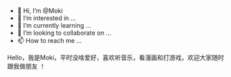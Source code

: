- 👋 Hi, I’m @Moki
- 👀 I’m interested in ...
- 🌱 I’m currently learning ...
- 💞️ I’m looking to collaborate on ...
- 📫 How to reach me ...

<!---
mqy-moi/mqy-moi is a ✨ special ✨ repository because its `README.md` (this file) appears on your GitHub profile.
You can click the Preview link to take a look at your changes.
--->
Hello，我是Moki，平时没啥爱好，喜欢听音乐，看漫画和打游戏，欢迎大家随时跟我做朋友 ！



